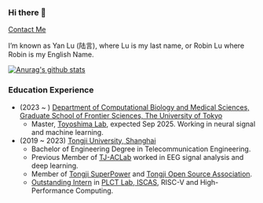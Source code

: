 ### Hi there 👋

[Contact Me](mailto:robinluaa@outlook.com)

I’m known as Yan Lu (陆言), where Lu is my last name, or Robin Lu where Robin is my English Name. 

[![Anurag's github stats](https://github-readme-stats.vercel.app/api?username=luyanaa)](https://github.com/anuraghazra/github-readme-stats)


### Education Experience
 - (2023 ~ ) [Department of Computational Biology and Medical Sciences, Graduate School of Frontier Sciences, The University of Tokyo](https://www.cbms.k.u-tokyo.ac.jp/)
   - Master, [Toyoshima Lab](https://www.bs.s.u-tokyo.ac.jp/~toyoshimalab/), expected Sep 2025. Working in neural signal and machine learning. 
 - (2019 ~ 2023) [Tongji University, Shanghai](https://www.tongji.edu.cn/)
   - Bachelor of Engineering Degree in Telecommunication Engineering. 
   - Previous Member of [TJ-ACLab](https://github.com/TJ-ACLAB) worked in EEG signal analysis and deep learning.
   - Member of [Tongji SuperPower](https://github.com/superpower2022) and [Tongji Open Source Association](https://github.com/opentj).
   - [Outstanding Intern](https://github.com/lazyparser/weloveinterns/blob/master/outstanding-interns.md) in [PLCT Lab, ISCAS](https://github.com/plctlab), RISC-V and High-Performance Computing. 
